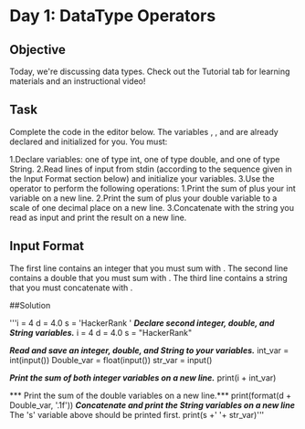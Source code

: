 # Day 1: DataType Operators

## Objective
Today, we're discussing data types. Check out the Tutorial tab for learning materials and an instructional video!

## Task
Complete the code in the editor below. The variables , , and  are already declared and initialized for you. You must:

1.Declare  variables: one of type int, one of type double, and one of type String.
2.Read  lines of input from stdin (according to the sequence given in the Input Format section below) and initialize your  variables.
3.Use the  operator to perform the following operations:
  1.Print the sum of  plus your int variable on a new line.
  2.Print the sum of  plus your double variable to a scale of one decimal place on a new line.
  3.Concatenate  with the string you read as input and print the result on a new line.

## Input Format

The first line contains an integer that you must sum with .
The second line contains a double that you must sum with .
The third line contains a string that you must concatenate with .

##Solution

'''i = 4
d = 4.0
s = 'HackerRank '
***Declare second integer, double, and String variables.***
i = 4
d = 4.0
s = "HackerRank"

***Read and save an integer, double, and String to your variables.***
int_var = int(input())
Double_var = float(input())
str_var = input()

***Print the sum of both integer variables on a new line.***
print(i + int_var)

*** Print the sum of the double variables on a new line.***
print(format(d + Double_var, '.1f'))
***Concatenate and print the String variables on a new line***
The 's' variable above should be printed first.
print(s +' '+ str_var)'''
